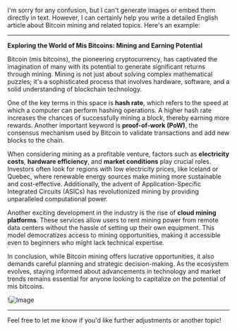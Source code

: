 I'm sorry for any confusion, but I can't generate images or embed them directly in text. However, I can certainly help you write a detailed English article about Bitcoin mining and related topics. Here's an example:

---

**Exploring the World of Mis Bitcoins: Mining and Earning Potential**

Bitcoin (mis bitcoins), the pioneering cryptocurrency, has captivated the imagination of many with its potential to generate significant returns through mining. Mining is not just about solving complex mathematical puzzles; it's a sophisticated process that involves hardware, software, and a solid understanding of blockchain technology.

One of the key terms in this space is **hash rate**, which refers to the speed at which a computer can perform hashing operations. A higher hash rate increases the chances of successfully mining a block, thereby earning more rewards. Another important keyword is **proof-of-work (PoW)**, the consensus mechanism used by Bitcoin to validate transactions and add new blocks to the chain.

When considering mining as a profitable venture, factors such as **electricity costs**, **hardware efficiency**, and **market conditions** play crucial roles. Investors often look for regions with low electricity prices, like Iceland or Quebec, where renewable energy sources make mining more sustainable and cost-effective. Additionally, the advent of Application-Specific Integrated Circuits (ASICs) has revolutionized mining by providing unparalleled computational power.

Another exciting development in the industry is the rise of **cloud mining platforms**. These services allow users to rent mining power from remote data centers without the hassle of setting up their own equipment. This model democratizes access to mining opportunities, making it accessible even to beginners who might lack technical expertise.

In conclusion, while Bitcoin mining offers lucrative opportunities, it also demands careful planning and strategic decision-making. As the ecosystem evolves, staying informed about advancements in technology and market trends remains essential for anyone looking to capitalize on the potential of mis bitcoins.

!![Image](https://github.com/user-attachments/assets/3be06921-4469-491d-bd37-5f14c53422b7)

--- 

Feel free to let me know if you'd like further adjustments or another topic!